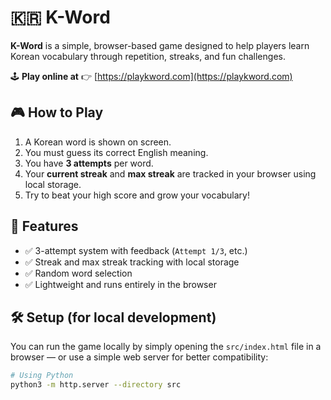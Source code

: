 # 🇰🇷 K-Word

**K-Word** is a simple, browser-based game designed to help players learn Korean vocabulary through repetition, streaks, and fun challenges.

🕹️ **Play online at** 👉 [https://playkword.com](https://playkword.com)

## 🎮 How to Play

1. A Korean word is shown on screen.
2. You must guess its correct English meaning.
3. You have **3 attempts** per word.
4. Your **current streak** and **max streak** are tracked in your browser using local storage.
5. Try to beat your high score and grow your vocabulary!

## 🧠 Features

- ✅ 3-attempt system with feedback (`Attempt 1/3`, etc.)
- ✅ Streak and max streak tracking with local storage
- ✅ Random word selection
- ✅ Lightweight and runs entirely in the browser

## 🛠️ Setup (for local development)

You can run the game locally by simply opening the `src/index.html` file in a browser — or use a simple web server for better compatibility:

```bash
# Using Python
python3 -m http.server --directory src
```
